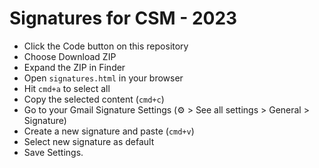 # Signatures for CSM - 2023

- Click the Code button on this repository
- Choose Download ZIP
- Expand the ZIP in Finder
- Open `signatures.html` in your browser
- Hit `cmd+a` to select all
- Copy the selected content (`cmd+c`)
- Go to your Gmail Signature Settings (⚙️ > See all settings > General > Signature)
- Create a new signature and paste (`cmd+v`)
- Select new signature as default
- Save Settings.
